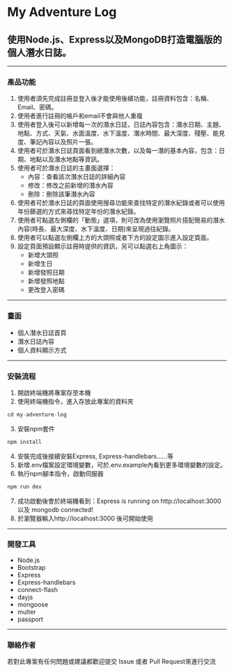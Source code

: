 # My Adventure Log


## 使用Node.js、Express以及MongoDB打造電腦版的個人潛水日誌。

---
### 產品功能


1. 使用者須先完成註冊並登入後才能使用後續功能，註冊資料包含：名稱、Email、密碼。
2. 使用者進行註冊的帳戶和email不會與他人重複
3. 使用者登入後可以新增每一次的潛水日誌，日誌內容包含：潛水日期、主題、地點、方式、天氣、水面溫度、水下溫度、潛水時間、最大深度、殘壓、能見度、筆記內容以及照片一張。
4. 使用者可於潛水日誌頁面看到總潛水次數，以及每一潛的基本內容，包含：日期、地點以及潛水地點等資訊。
5. 使用者可於潛水日誌的主畫面選擇：
    - 內容：查看該次潛水日誌的詳細內容
    - 修改：修改之前新增的潛水內容
    - 刪除：刪除該筆潛水內容
6. 使用者可於潛水日誌的頁面使用搜尋功能來查找特定的潛水紀錄或者可以使用年份篩選的方式來尋找特定年份的潛水紀錄。
7. 使用者可點選左側欄的「動態」選項，則可改為使用瀏覽照片搭配簡易的潛水內容(時長、最大深度、水下溫度、日期)來呈現過往紀錄。
8. 使用者可以點選左側欄上方的大頭照或者下方的設定圖示進入設定頁面。
9. 設定頁面預設顯示註冊時提供的資訊，另可以點選右上角圖示：
    - 新增大頭照
    - 新增生日
    - 新增發照日期
    - 新增發照地點
    - 更改登入密碼

---
### 畫面

- 個人潛水日誌首頁
- 潛水日誌內容
- 個人資料顯示方式

---
### 安裝流程
1. 開啟終端機將專案存至本機
2. 使用終端機指令，進入存放此專案的資料夾
```js
cd my-adventure-log
```
3. 安裝npm套件
```js
npm install
```
4. 安裝完成後接續安裝Express, Express-handlebars......等
5. 新增.env檔案設定環境變數，可於.env.example內看到更多環境變數的設定。
6. 執行npm腳本指令，啟動伺服器
  ```js
  npm run dev
  ```
7. 成功啟動後會於終端機看到：Express is running on http://localhost:3000 以及 mongodb connected!
10. 於瀏覽器輸入http://localhost:3000 後可開始使用

---
### 開發工具
- Node.js
- Bootstrap
- Express
- Express-handlebars
- connect-flash
- dayjs
- mongoose
- multer
- passport

---
### 聯絡作者
若對此專案有任何問題或建議都歡迎提交 Issue 或者 Pull Request來進行交流
